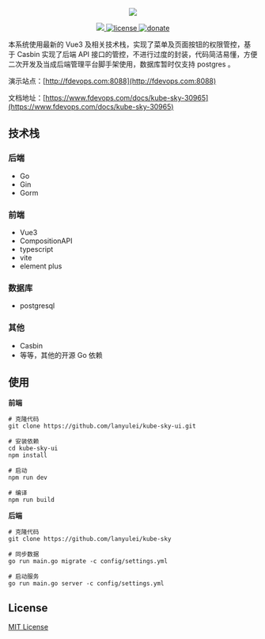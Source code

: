 <p align="center">
  <img src="https://www.fdevops.com/wp-content/uploads/2020/09/1599039924-ferry_log.png">
</p>


<p align="center">
  <a href="https://github.com/lanyulei/kube-sky">
    <img src="https://www.fdevops.com/wp-content/uploads/2020/07/1595067271-badge.png">
  </a>
  <a href="https://github.com/lanyulei/kube-sky">
    <img src="https://www.fdevops.com/wp-content/uploads/2020/07/1595067272-apistatus.png" alt="license">
  </a>
  <a href="https://github.com/lanyulei/kube-sky">
    <img src="https://www.fdevops.com/wp-content/uploads/2020/07/1595067269-donate.png" alt="donate">
  </a>
</p>

本系统使用最新的 Vue3 及相关技术栈，实现了菜单及页面按钮的权限管控，基于 Casbin 实现了后端 API 接口的管控，不进行过度的封装，代码简洁易懂，方便二次开发及当成后端管理平台脚手架使用，数据库暂时仅支持 postgres 。

演示站点：[http://fdevops.com:8088](http://fdevops.com:8088)

文档地址：[https://www.fdevops.com/docs/kube-sky-30965](https://www.fdevops.com/docs/kube-sky-30965)

## 技术栈

### 后端

* Go
* Gin
* Gorm

### 前端

* Vue3
* CompositionAPI
* typescript
* vite
* element plus

### 数据库

* postgresql

### 其他

* Casbin
* 等等，其他的开源 Go 依赖

## 使用

**前端**

```
# 克隆代码
git clone https://github.com/lanyulei/kube-sky-ui.git

# 安装依赖
cd kube-sky-ui
npm install

# 启动
npm run dev

# 编译
npm run build
```

**后端**

```
# 克隆代码
git clone https://github.com/lanyulei/kube-sky

# 同步数据
go run main.go migrate -c config/settings.yml

# 启动服务
go run main.go server -c config/settings.yml 
```

## License

[MIT License](https://github.com/lanyulei/kube-sky/blob/master/LICENSE)
